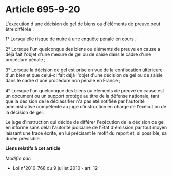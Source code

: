 # Article 695-9-20

L'exécution d'une décision de gel de biens ou d'éléments de preuve peut être différée :

1° Lorsqu'elle risque de nuire à une enquête pénale en cours ;

2° Lorsque l'un quelconque des biens ou éléments de preuve en cause a déjà fait l'objet d'une mesure de gel ou de saisie dans
le cadre d'une procédure pénale ;

3° Lorsque la décision de gel est prise en vue de la confiscation ultérieure d'un bien et que celui-ci fait déjà l'objet
d'une décision de gel ou de saisie dans le cadre d'une procédure non pénale en France ;

4° Lorsque l'un quelconque des biens ou éléments de preuve en cause est un document ou un support protégé au titre de la
défense nationale, tant que la décision de le déclassifier n'a pas été notifiée par l'autorité administrative compétente au
juge d'instruction en charge de l'exécution de la décision de gel.

Le juge d'instruction qui décide de différer l'exécution de la décision de gel en informe sans délai l'autorité judiciaire de
l'Etat d'émission par tout moyen laissant une trace écrite, en lui précisant le motif du report et, si possible, sa durée
prévisible.

**Liens relatifs à cet article**

_Modifié par_:

  - Loi n°2010-768 du 9 juillet 2010 - art. 12
